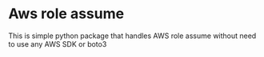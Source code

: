 # Aws role assume
This is simple python package that handles AWS role assume without need to use any AWS SDK or boto3

